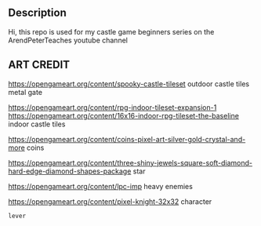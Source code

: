 ## Description

Hi, this repo is used for my castle game beginners series on the ArendPeterTeaches youtube channel

## ART CREDIT

https://opengameart.org/content/spooky-castle-tileset
    outdoor castle tiles
    metal gate

https://opengameart.org/content/rpg-indoor-tileset-expansion-1
https://opengameart.org/content/16x16-indoor-rpg-tileset-the-baseline
    indoor castle tiles

https://opengameart.org/content/coins-pixel-art-silver-gold-crystal-and-more
    coins

https://opengameart.org/content/three-shiny-jewels-square-soft-diamond-hard-edge-diamond-shapes-package
    star

https://opengameart.org/content/lpc-imp
    heavy enemies

https://opengameart.org/content/pixel-knight-32x32
    character

    lever

